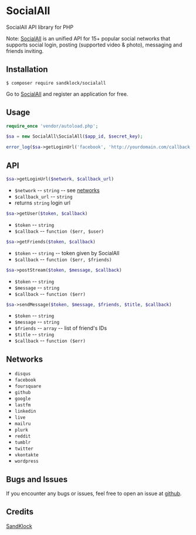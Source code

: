 # SocialAll

SocialAll API library for PHP

Note: [SocialAll](https://www.socialall.io) is an unified API for 15+ popular social networks that supports social login, posting (supported video & photo), messaging and friends inviting.

## Installation

```
$ composer require sandklock/socialall
```
Go to [SocialAll](https://www.socialall.io) and register an application for free.

## Usage

~~~ php
require_once 'vendor/autoload.php';

$sa = new SocialAll\SocialAll($app_id, $secret_key);

error_log($sa->getLoginUrl('facebook', 'http://yourdomain.com/callback'));
~~~

## API

~~~ php
$sa->getLoginUrl($network, $callback_url)
~~~

  * `$network` -- `string` -- see [networks](#networks)
  * `$callback_url` -- `string`
  * returns `string` login url

~~~ php
$sa->getUser($token, $callback)
~~~

  * `$token` -- `string`
  * `$callback` -- `function ($err, $user)`

~~~ php
$sa->getFriends($token, $callback)
~~~

  * `$token` -- `string` -- token given by SocialAll
  * `$callback` -- `function ($err, $friends)`

~~~ php
$sa->postStream($token, $message, $callback)
~~~

  * `$token` -- `string`
  * `$message` -- `string`
  * `$callback` -- `function ($err)`

~~~ php
$sa->sendMessage($token, $message, $friends, $title, $callback)
~~~

  * `$token` -- `string`
  * `$message` -- `string`
  * `$friends` -- `array` -- list of friend's IDs
  * `$title` -- `string`
  * `$callback` -- `function ($err)`

## Networks

* `disqus`
* `facebook`
* `foursquare`
* `github`
* `google`
* `lastfm`
* `linkedin`
* `live`
* `mailru`
* `plurk`
* `reddit`
* `tumblr`
* `twitter`
* `vkontakte`
* `wordpress`

## Bugs and Issues

If you encounter any bugs or issues, feel free to open an issue at [github](https://github.com/sandklock/soclall-api-php/issues).

## Credits

[SandKlock](http://www.sandklock.com)

